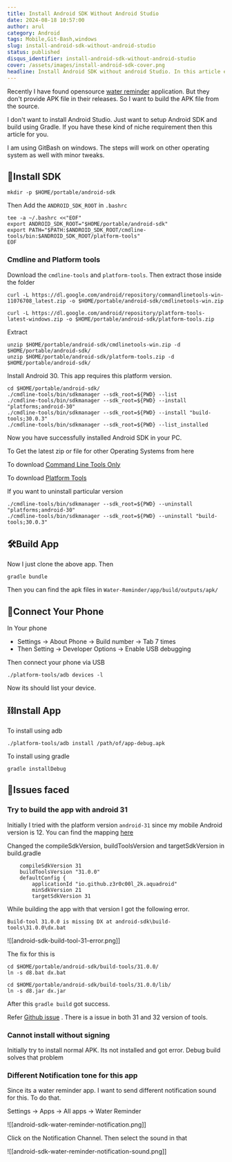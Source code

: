 ```yaml
---
title: Install Android SDK Without Android Studio
date: 2024-08-18 10:57:00
author: arul
category: Android
tags: Mobile,Git-Bash,windows
slug: install-android-sdk-without-android-studio
status: published
disqus_identifier: install-android-sdk-without-android-studio
cover: /assets/images/install-android-sdk-cover.png
headline: Install Android SDK without android Studio. In this article explain about how to build and android application using gradle command. To do that setup android sdk is required. Handled everything on Git Bash windows.
---
```

Recently I have found opensource [water reminder](https://github.com/KeyurDiwan/Water-Reminder) application. But they don't provide APK file in their releases. So I want to build the APK file from the source.

I don't want to install Android Studio. Just want to setup Android SDK and build using Gradle. If you have these kind of niche requirement then this article for you.

I am using GitBash on windows. The steps will work on other operating system as well with minor tweaks.
## 🥎Install SDK

```
mkdir -p $HOME/portable/android-sdk
```

Then Add the `ANDROID_SDK_ROOT` in `.bashrc`

```
tee -a ~/.bashrc <<"EOF"
export ANDROID_SDK_ROOT="$HOME/portable/android-sdk"
export PATH="$PATH:$ANDROID_SDK_ROOT/cmdline-tools/bin:$ANDROID_SDK_ROOT/platform-tools"
EOF
```

### Cmdline and Platform tools

Download the `cmdline-tools` and `platform-tools`. Then extract those inside the folder

```
curl -L https://dl.google.com/android/repository/commandlinetools-win-11076708_latest.zip -o $HOME/portable/android-sdk/cmdlinetools-win.zip

curl -L https://dl.google.com/android/repository/platform-tools-latest-windows.zip -o $HOME/portable/android-sdk/platform-tools.zip
```

Extract

```
unzip $HOME/portable/android-sdk/cmdlinetools-win.zip -d $HOME/portable/android-sdk/
unzip $HOME/portable/android-sdk/platform-tools.zip -d $HOME/portable/android-sdk/
```

Install Android 30. This app requires this platform version.

```
cd $HOME/portable/android-sdk/
./cmdline-tools/bin/sdkmanager --sdk_root=${PWD} --list
./cmdline-tools/bin/sdkmanager --sdk_root=${PWD} --install "platforms;android-30"
./cmdline-tools/bin/sdkmanager --sdk_root=${PWD} --install "build-tools;30.0.3"
./cmdline-tools/bin/sdkmanager --sdk_root=${PWD} --list_installed
```

Now you have successfully installed Android SDK in your PC.

To Get the latest zip or file for other Operating Systems from here

To download [Command Line Tools Only](https://developer.android.com/studio/index.html#command-line-tools-only)

To download [Platform Tools](https://developer.android.com/tools/releases/platform-tools?hl=en#downloads)

If you want to uninstall particular version

```
./cmdline-tools/bin/sdkmanager --sdk_root=${PWD} --uninstall "platforms;android-30"
./cmdline-tools/bin/sdkmanager --sdk_root=${PWD} --uninstall "build-tools;30.0.3"
```
## 🛠Build App

Now I just clone the above app. Then

```
gradle bundle
```

Then you can find the apk files in `Water-Reminder/app/build/outputs/apk/`
## 📱Connect Your Phone

In Your phone

* Settings → About Phone → Build number → Tab 7 times
* Then Setting → Developer Options → Enable USB debugging

Then connect your phone via USB

```
./platform-tools/adb devices -l
```

Now its should list your device.
## ⛓Install App

To install using adb

```
./platform-tools/adb install /path/of/app-debug.apk
```

To install using gradle

```
gradle installDebug
```
## 🐛Issues faced


### Try to build the app with android 31

Initially I tried with the platform version `android-31` since my mobile Android version is 12. You can find the mapping [here](https://en.wikipedia.org/wiki/Android_version_history)

Changed the compileSdkVersion, buildToolsVersion and targetSdkVersion in build.gradle

```
    compileSdkVersion 31
    buildToolsVersion "31.0.0"
    defaultConfig {
        applicationId "io.github.z3r0c00l_2k.aquadroid"
        minSdkVersion 21
        targetSdkVersion 31
```

While building the app with that version I got the following error.

```
Build-tool 31.0.0 is missing DX at android-sdk\build-tools\31.0.0\dx.bat
```

![[android-sdk-build-tool-31-error.png]]

The fix for this is

```
cd $HOME/portable/android-sdk/build-tools/31.0.0/
ln -s d8.bat dx.bat

cd $HOME/portable/android-sdk/build-tools/31.0.0/lib/
ln -s d8.jar dx.jar
```

After this `gradle build` got success.

Refer [Github issue](https://github.com/microsoft/appcenter/issues/2341#issuecomment-1314272461) . There is a issue in both 31 and 32 version of tools.
### Cannot install without signing

Initially try to install normal APK. Its not installed and got error. Debug build solves that problem

### Different Notification tone for this app

Since its a water reminder app. I want to send different notification sound for this. To do that.

Settings → Apps → All apps → Water Reminder

![[android-sdk-water-reminder-notification.png]]

Click on the Notification Channel. Then select the sound in that

![[android-sdk-water-reminder-notification-sound.png]]
